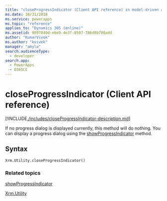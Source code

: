 ```yaml
---
title: "closeProgressIndicator (Client API reference) in model-driven apps| MicrosoftDocs"
ms.date: 10/31/2018
ms.service: powerapps
ms.topic: "reference"
applies_to: "Dynamics 365 (online)"
ms.assetid: 9897040d-ebe9-4e3f-8507-786d8b708add
author: "KumarVivek"
ms.author: "kvivek"
manager: "amyla"
search.audienceType: 
  - developer
search.app: 
  - PowerApps
  - D365CE
---
```

# closeProgressIndicator (Client API reference)



[!INCLUDE[./includes/closeProgressIndicator-description.md](./includes/closeProgressIndicator-description.md)]

If no progress dialog is displayed currently, this method will do nothing. You can display a progress dialog using the [showProgressIndicator](showProgressIndicator.md) method. 

## Syntax

`Xrm.Utility.closeProgressIndicator()`

### Related topics

[showProgressIndicator](showProgressIndicator.md)

[Xrm.Utility](../xrm-utility.md)




